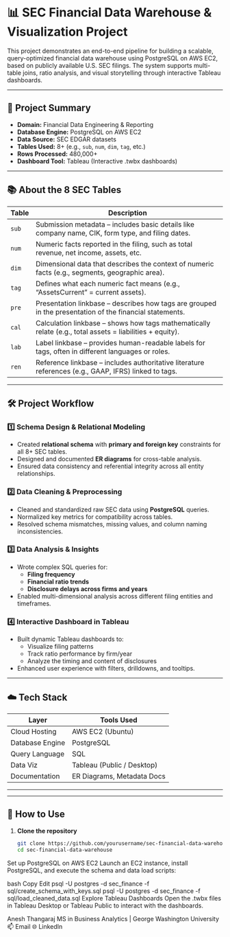 # 📊 SEC Financial Data Warehouse & Visualization Project

This project demonstrates an end-to-end pipeline for building a scalable, query-optimized financial data warehouse using PostgreSQL on AWS EC2, based on publicly available U.S. SEC filings. The system supports multi-table joins, ratio analysis, and visual storytelling through interactive Tableau dashboards.

---

## 🧩 Project Summary

- **Domain:** Financial Data Engineering & Reporting  
- **Database Engine:** PostgreSQL on AWS EC2  
- **Data Source:** SEC EDGAR datasets  
- **Tables Used:** 8+ (e.g., `sub`, `num`, `dim`, `tag`, etc.)  
- **Rows Processed:** 480,000+  
- **Dashboard Tool:** Tableau (Interactive .twbx dashboards)

---

## 📚 About the 8 SEC Tables

| Table | Description |
|-------|-------------|
| `sub` | Submission metadata – includes basic details like company name, CIK, form type, and filing dates. |
| `num` | Numeric facts reported in the filing, such as total revenue, net income, assets, etc. |
| `dim` | Dimensional data that describes the context of numeric facts (e.g., segments, geographic area). |
| `tag` | Defines what each numeric fact means (e.g., “AssetsCurrent” = current assets). |
| `pre` | Presentation linkbase – describes how tags are grouped in the presentation of the financial statements. |
| `cal` | Calculation linkbase – shows how tags mathematically relate (e.g., total assets = liabilities + equity). |
| `lab` | Label linkbase – provides human-readable labels for tags, often in different languages or roles. |
| `ren` | Reference linkbase – includes authoritative literature references (e.g., GAAP, IFRS) linked to tags. |

---

## 🛠️ Project Workflow

### 1️⃣ Schema Design & Relational Modeling  
- Created **relational schema** with **primary and foreign key** constraints for all 8+ SEC tables.  
- Designed and documented **ER diagrams** for cross-table analysis.  
- Ensured data consistency and referential integrity across all entity relationships.

### 2️⃣ Data Cleaning & Preprocessing  
- Cleaned and standardized raw SEC data using **PostgreSQL** queries.  
- Normalized key metrics for compatibility across tables.  
- Resolved schema mismatches, missing values, and column naming inconsistencies.

### 3️⃣ Data Analysis & Insights  
- Wrote complex SQL queries for:
  - **Filing frequency**
  - **Financial ratio trends**
  - **Disclosure delays across firms and years**  
- Enabled multi-dimensional analysis across different filing entities and timeframes.

### 4️⃣ Interactive Dashboard in Tableau  
- Built dynamic Tableau dashboards to:
  - Visualize filing patterns
  - Track ratio performance by firm/year
  - Analyze the timing and content of disclosures  
- Enhanced user experience with filters, drilldowns, and tooltips.

---

## ☁️ Tech Stack

| Layer           | Tools Used                  |
|------------------|-----------------------------|
| Cloud Hosting    | AWS EC2 (Ubuntu)            |
| Database Engine  | PostgreSQL                  |
| Query Language   | SQL                         |
| Data Viz         | Tableau (Public / Desktop)  |
| Documentation    | ER Diagrams, Metadata Docs  |

---


---

## 🚀 How to Use

1. **Clone the repository**
   ```bash
   git clone https://github.com/yourusername/sec-financial-data-warehouse.git
   cd sec-financial-data-warehouse
Set up PostgreSQL on AWS EC2
Launch an EC2 instance, install PostgreSQL, and execute the schema and data load scripts:

bash
Copy
Edit
psql -U postgres -d sec_finance -f sql/create_schema_with_keys.sql
psql -U postgres -d sec_finance -f sql/load_cleaned_data.sql
Explore Tableau Dashboards
Open the .twbx files in Tableau Desktop or Tableau Public to interact with the dashboards.

Anesh Thangaraj
MS in Business Analytics | George Washington University
📫 Email
🌐 LinkedIn

